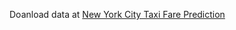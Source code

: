Doanload data at [New York City Taxi Fare Prediction](https://www.kaggle.com/competitions/new-york-city-taxi-fare-prediction/data)